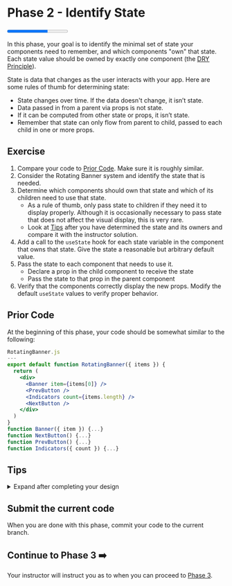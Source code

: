 # Phase 2 - Identify State

<progress value="2" max="3"></progress>

In this phase, your goal is to identify the minimal set of state your components need to remember, and which components "own" that state. Each state value should be owned by exactly one component (the [DRY Principle](https://en.wikipedia.org/wiki/Don%27t_repeat_yourself)).

State is data that changes as the user interacts with your app. Here are some rules of thumb for determining state:

- State changes over time. If the data doesn't change, it isn’t state.
- Data passed in from a parent via props is not state.
- If it can be computed from other state or props, it isn’t state.
- Remember that state can only flow from parent to child, passed to each child in one or more props.

## Exercise

1. Compare your code to [Prior Code](#prior-code). Make sure it is roughly similar.
1. Consider the Rotating Banner system and identify the state that is needed.
1. Determine which components should own that state and which of its children need to use that state.
   - As a rule of thumb, only pass state to children if they need it to display properly. Although it is occasionally necessary to pass state that does not affect the visual display, this is very rare.
   - Look at [Tips](#tips) after you have determined the state and its owners and compare it with the instructor solution.
1. Add a call to the `useState` hook for each state variable in the component that owns that state. Give the state a reasonable but arbitrary default value.
1. Pass the state to each component that needs to use it.
   - Declare a prop in the child component to receive the state
   - Pass the state to that prop in the parent component
1. Verify that the components correctly display the new props. Modify the default `useState` values to verify proper behavior.

## Prior Code

At the beginning of this phase, your code should be somewhat similar to the following:

```jsx
RotatingBanner.js
---
export default function RotatingBanner({ items }) {
  return (
    <div>
      <Banner item={items[0]} />
      <PrevButton />
      <Indicators count={items.length} />
      <NextButton />
    </div>
  )
}
function Banner({ item }) {...}
function NextButton() {...}
function PrevButton() {...}
function Indicators({ count }) {...}
```

## Tips

<details>

  <summary>Expand after completing your design</summary>

  <p>The Rotating Banner system can be completely controlled with one state variable that holds the index of the item currently being displayed.</p>

  <ul>
    <li>The components that use this state are <code class="language-plaintext highlighter-rouge">Banner</code>`Banner` and <code class="language-plaintext highlighter-rouge">Banner</code>`Indicators`.</li>
    <li>The item that <code class="language-plaintext highlighter-rouge">Banner</code>`Banner` displays depends on the current index.</li>
    <li><code class="language-plaintext highlighter-rouge">Banner</code>`Indicators` needs to highlight the button corresponding to the current index.</li>
    <li><code class="language-plaintext highlighter-rouge">Banner</code>`NextButton` and <code class="language-plaintext highlighter-rouge">Banner</code>`PrevButton` do <i>not</i> modify their visual display even if the current index changes, so they do not depend on the state.</li>
    <li>Since <code class="language-plaintext highlighter-rouge">Banner</code>`RotatingBanner` is the closest parent to those components that depend on the current index, that state should be owned by <code class="language-plaintext highlighter-rouge">Banner</code>`RotatingBanner`.
      <ul>
        <li>Note that there are two choices with how <code class="language-plaintext highlighter-rouge">Banner</code> receives and uses the current index:</li>
        <li>Pass <code class="language-plaintext highlighter-rouge">items</code> and <code class="language-plaintext highlighter-rouge">currentIndex</code> as props, and <code class="language-plaintext highlighter-rouge">Banner</code> determines which item to display</li>
        <li>Pass <code class="language-plaintext highlighter-rouge">items[currentIndex]</code> as a prop, in which case <code class="language-plaintext highlighter-rouge">Banner</code> depends <i>indirectly</i> on <code class="language-plaintext highlighter-rouge">currentIndex</code></li>
        <li>The second approach is the simplest and minimizes the knowledge that <code class="language-plaintext highlighter-rouge">Banner</code> has about its context</li>
      </ul>
    </li>
  </ul>
</details>

## Submit the current code

When you are done with this phase, commit your code to the current branch.

## Continue to Phase 3 ➡️

Your instructor will instruct you as to when you can proceed to [Phase 3](../phase3/).
